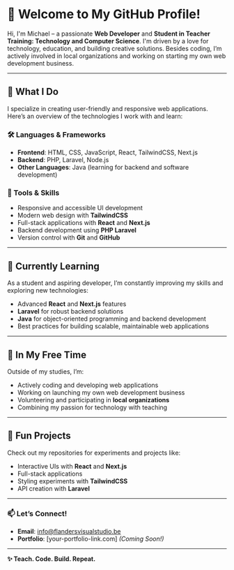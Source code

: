 # 👋 Welcome to My GitHub Profile!

Hi, I'm Michael – a passionate **Web Developer** and **Student in Teacher Training: Technology and Computer Science**. I'm driven by a love for technology, education, and building creative solutions. Besides coding, I’m actively involved in local organizations and working on starting my own web development business.

---

## 🚀 What I Do
I specialize in creating user-friendly and responsive web applications. Here’s an overview of the technologies I work with and learn:

### 🛠️ Languages & Frameworks
- **Frontend**: HTML, CSS, JavaScript, React, TailwindCSS, Next.js  
- **Backend**: PHP, Laravel, Node.js  
- **Other Languages**: Java (learning for backend and software development)  

### 🔧 Tools & Skills
- Responsive and accessible UI development  
- Modern web design with **TailwindCSS**  
- Full-stack applications with **React** and **Next.js**  
- Backend development using **PHP Laravel**  
- Version control with **Git** and **GitHub**  

---

## 🌱 Currently Learning
As a student and aspiring developer, I’m constantly improving my skills and exploring new technologies:  
- Advanced **React** and **Next.js** features  
- **Laravel** for robust backend solutions  
- **Java** for object-oriented programming and backend development  
- Best practices for building scalable, maintainable web applications  

---

## 📝 In My Free Time
Outside of my studies, I’m:  
- Actively coding and developing web applications  
- Working on launching my own web development business  
- Volunteering and participating in **local organizations**  
- Combining my passion for technology with teaching  

---

## 🌟 Fun Projects
Check out my repositories for experiments and projects like:  
- Interactive UIs with **React** and **Next.js**  
- Full-stack applications  
- Styling experiments with **TailwindCSS**  
- API creation with **Laravel**  

---

### 📫 Let’s Connect!
- **Email**: info@flandersvisualstudio.be  
- **Portfolio**: [your-portfolio-link.com] _(Coming Soon!)_  

---
**✨ Teach. Code. Build. Repeat.**
